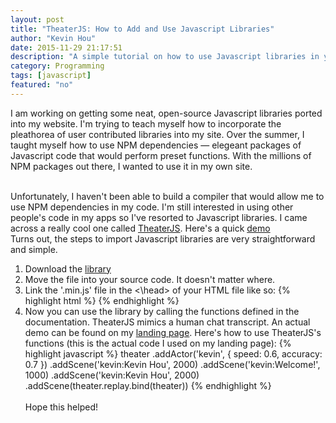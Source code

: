 ```yaml
---
layout: post
title: "TheaterJS: How to Add and Use Javascript Libraries"
author: "Kevin Hou"
date: 2015-11-29 21:17:51
description: "A simple tutorial on how to use Javascript libraries in your web apps. I will be using TheaterJS as an example library."
category: Programming
tags: [javascript]
featured: "no"
---
```

I am working on getting some neat, open-source Javascript libraries ported into my website. I'm trying to teach myself how to incorporate the pleathorea of user contributed libraries into my site. Over the summer, I taught myself how to use NPM dependencies — elegeant packages of Javascript code that would perform preset functions. With the millions of NPM packages out there, I wanted to use it in my own site.

<br />
Unfortunately, I haven't been able to build a compiler that would allow me to use NPM dependencies in my code. I'm still interested in using other people's code in my apps so I've resorted to Javascript libraries. I came across a really cool one called <a href="https://github.com/Zhouzi/TheaterJS" target="_blank">TheaterJS</a>. Here's a quick <a href="http://codepen.io/Zhouzi/pen/JoRazP" target="_blank">demo</a>

<br />
Turns out, the steps to import Javascript libraries are very straightforward and simple.
<ol>
  <li>Download the <a href="https://github.com/Zhouzi/TheaterJS/releases" target="_blank">library</a></li>
  <li>Move the file into your source code. It doesn't matter where.</li>
  <li>
    Link the '.min.js' file in the <\head> of your HTML file like so:
    {% highlight html %}
      <script src="path/to/library/TheaterJS-2.0.1/dist/theater.min.js"></script> <!-- TheaterJS -->
    {% endhighlight %}
  </li>
  <li>
    Now you can use the library by calling the functions defined in the documentation. TheaterJS mimics a human chat transcript. An actual demo can be found on my <a href="http://khou22.github.io" target="_blank">landing page</a>. Here's how to use TheaterJS's functions (this is the actual code I used on my landing page):
    {% highlight javascript %}
      theater
        .addActor('kevin', { speed: 0.6, accuracy: 0.7 })
        .addScene('kevin:Kevin Hou', 2000)
        .addScene('kevin:Welcome!', 1000)
        .addScene('kevin:Kevin Hou', 2000)
        .addScene(theater.replay.bind(theater))
    {% endhighlight %}
  </li>
  <br />
  Hope this helped!
</ol>